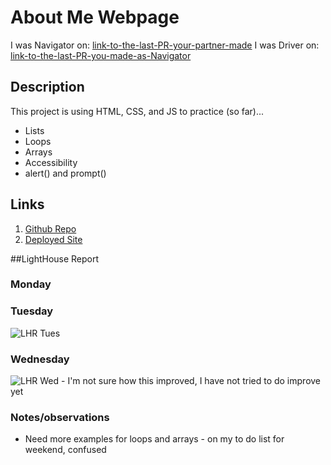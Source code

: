 # About Me Webpage

I was Navigator on: [link-to-the-last-PR-your-partner-made](https://github.com/vivianandi/about-me-webpage/commit/e29fb3e362609468a137cc76770399869d242160)
I was Driver on: [link-to-the-last-PR-you-made-as-Navigator](https://github.com/WajihaKh/201-projects/commit/3d48ead620921870e4c96fec47bfb91b2ad423f5)

## Description
This project is using HTML, CSS, and JS to practice (so far)...
- Lists 
- Loops
- Arrays
- Accessibility
- alert() and prompt()

## Links
1. [Github Repo](https://github.com/vivianandi/about-me-webpage.git)
2. [Deployed Site](https://vivianandi.github.io/about-me-webpage/)

##LightHouse Report
### Monday

### Tuesday
<img src="/img/LHR Tues.png" alt="LHR Tues">


### Wednesday
<img src="/img/LHR Wed.png" alt="LHR Wed">
- I'm not sure how this improved, I have not tried to do improve yet

### Notes/observations
- Need more examples for loops and arrays - on my to do list for weekend, confused